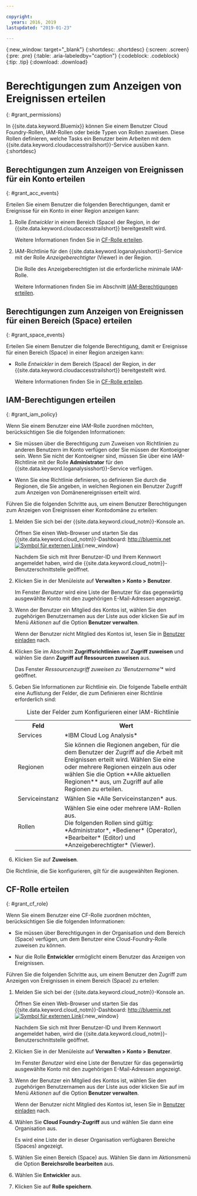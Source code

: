 ```yaml
---

copyright:
  years: 2016, 2019
lastupdated: "2019-01-23"

---
```


{:new_window: target="_blank"}
{:shortdesc: .shortdesc}
{:screen: .screen}
{:pre: .pre}
{:table: .aria-labeledby="caption"}
{:codeblock: .codeblock}
{:tip: .tip}
{:download: .download}


# Berechtigungen zum Anzeigen von Ereignissen erteilen
{: #grant_permissions}

In {{site.data.keyword.Bluemix}} können Sie einem Benutzer Cloud Foundry-Rollen, IAM-Rollen oder beide Typen von Rollen zuweisen. Diese Rollen definieren, welche Tasks ein Benutzer beim Arbeiten mit dem {{site.data.keyword.cloudaccesstrailshort}}-Service ausüben kann.  
{:shortdesc}

## Berechtigungen zum Anzeigen von Ereignissen für ein Konto erteilen
{: #grant_acc_events}

Erteilen Sie einem Benutzer die folgenden Berechtigungen, damit er Ereignisse für ein Konto in einer Region anzeigen kann:

1. Rolle *Entwickler* in einem Bereich (Space) der Region, in der {{site.data.keyword.cloudaccesstrailshort}} bereitgestellt wird. 

    Weitere Informationen finden Sie in [CF-Rolle erteilen](/docs/services/cloud-activity-tracker/how-to/grant_permissions.html#grant_cf_role).

2. IAM-Richtlinie für den {{site.data.keyword.loganalysisshort}}-Service mit der Rolle *Anzeigeberechtigter* (Viewer) in der Region. 

    Die Rolle des Anzeigeberechtigten ist die erforderliche minimale IAM-Rolle. 
	
	Weitere Informationen finden Sie im Abschnitt [IAM-Berechtigungen erteilen](/docs/services/cloud-activity-tracker/how-to/grant_permissions.html#grant_iam_policy).


## Berechtigungen zum Anzeigen von Ereignissen für einen Bereich (Space) erteilen
{: #grant_space_events}

Erteilen Sie einem Benutzer die folgende Berechtigung, damit er Ereignisse für einen Bereich (Space) in einer Region anzeigen kann:

* Rolle *Entwickler* in dem Bereich (Space) der Region, in der {{site.data.keyword.cloudaccesstrailshort}} bereitgestellt wird. 

    Weitere Informationen finden Sie in [CF-Rolle erteilen](/docs/services/cloud-activity-tracker/how-to/grant_permissions.html#grant_cf_role).


## IAM-Berechtigungen erteilen
{: #grant_iam_policy}

Wenn Sie einem Benutzer eine IAM-Rolle zuordnen möchten, berücksichtigen Sie die folgenden Informationen:

* Sie müssen über die Berechtigung zum Zuweisen von Richtlinien zu anderen Benutzern im Konto verfügen oder Sie müssen der Kontoeigner sein. Wenn Sie nicht der Kontoeigner sind, müssen Sie über eine IAM-Richtlinie mit der Rolle **Administrator** für den {{site.data.keyword.loganalysisshort}}-Service verfügen.

* Wenn Sie eine Richtlinie definieren, so definieren Sie durch die Regionen, die Sie angeben, in welchen Regionen ein Benutzer Zugriff zum Anzeigen von Domänenereignissen erteilt wird.

Führen Sie die folgenden Schritte aus, um einem Benutzer Berechtigungen zum Anzeigen von Ereignissen einer Kontodomäne zu erteilen:

1. Melden Sie sich bei der {{site.data.keyword.cloud_notm}}-Konsole an.

    Öffnen Sie einen Web-Browser und starten Sie das {{site.data.keyword.cloud_notm}}-Dashboard: [http://bluemix.net ![Symbol für externen Link](../../../icons/launch-glyph.svg "Symbol für externen Link")](http://bluemix.net){:new_window}
	
	Nachdem Sie sich mit Ihrer Benutzer-ID und Ihrem Kennwort angemeldet haben, wird die {{site.data.keyword.cloud_notm}}-Benutzerschnittstelle geöffnet.

2. Klicken Sie in der Menüleiste auf **Verwalten > Konto > Benutzer**. 

    Im Fenster *Benutzer* wird eine Liste der Benutzer für das gegenwärtig ausgewählte Konto mit den zugehörigen E-Mail-Adressen angezeigt.
	
3. Wenn der Benutzer ein Mitglied des Kontos ist, wählen Sie den zugehörigen Benutzernamen aus der Liste aus oder klicken Sie auf im Menü *Aktionen* auf die Option **Benutzer verwalten**.

    Wenn der Benutzer nicht Mitglied des Kontos ist, lesen Sie in [Benutzer einladen](/docs/iam/iamuserinv.html#iamuserinv) nach.

4. Klicken Sie im Abschnitt **Zugriffsrichtlinien** auf **Zugriff zuweisen** und wählen Sie dann **Zugriff auf Ressourcen zuweisen** aus.

    Das Fenster *Ressourcenzugriff zuweisen zu 'Benutzername'** wird geöffnet.

5. Geben Sie Informationen zur Richtlinie ein. Die folgende Tabelle enthält eine Auflistung der Felder, die zum Definieren einer Richtlinie erforderlich sind: 

    <table>
	  <caption>Liste der Felder zum Konfigurieren einer IAM-Richtlinie</caption>
	  <tr>
	    <th>Feld</th>
		<th>Wert</th>
	  </tr>
	  <tr>
	    <td>Services</td>
		<td>*IBM Cloud Log Analysis*</td>
	  </tr>	  
	  <tr>
	    <td>Regionen</td>
		<td>Sie können die Regionen angeben, für die dem Benutzer der Zugriff auf die Arbeit mit Ereignissen erteilt wird. Wählen Sie eine oder mehrere Regionen einzeln aus oder wählen Sie die Option **Alle aktuellen Regionen** aus, um Zugriff auf alle Regionen zu erteilen.</td>
	  </tr>
	  <tr>
	    <td>Serviceinstanz</td>
		<td>Wählen Sie *Alle Serviceinstanzen* aus.</td>
	  </tr>
	  <tr>
	    <td>Rollen</td>
		<td>Wählen Sie eine oder mehrere IAM-Rollen aus. <br>Die folgenden Rollen sind gültig: *Administrator*, *Bediener* (Operator), *Bearbeiter* (Editor) und *Anzeigeberechtigter* (Viewer).</td>
	  </tr>
     </table>
	
6. Klicken Sie auf **Zuweisen**.
	
Die Richtlinie, die Sie konfigurieren, gilt für die ausgewählten Regionen. 


## CF-Rolle erteilen
{: #grant_cf_role}

Wenn Sie einem Benutzer eine CF-Rolle zuordnen möchten, berücksichtigen Sie die folgenden Informationen:

* Sie müssen über Berechtigungen in der Organisation und dem Bereich (Space) verfügen, um dem Benutzer eine Cloud-Foundry-Rolle zuweisen zu können. 

* Nur die Rolle **Entwickler** ermöglicht einem Benutzer das Anzeigen von Ereignissen.

Führen Sie die folgenden Schritte aus, um einem Benutzer den Zugriff zum Anzeigen von Ereignissen in einem Bereich (Space) zu erteilen:

1. Melden Sie sich bei der {{site.data.keyword.cloud_notm}}-Konsole an.

    Öffnen Sie einen Web-Browser und starten Sie das {{site.data.keyword.cloud_notm}}-Dashboard: [http://bluemix.net ![Symbol für externen Link](../../../icons/launch-glyph.svg "Symbol für externen Link")](http://bluemix.net){:new_window}
	
	Nachdem Sie sich mit Ihrer Benutzer-ID und Ihrem Kennwort angemeldet haben, wird die {{site.data.keyword.cloud_notm}}-Benutzerschnittstelle geöffnet.

2. Klicken Sie in der Menüleiste auf **Verwalten > Konto > Benutzer**. 

    Im Fenster *Benutzer* wird eine Liste der Benutzer für das gegenwärtig ausgewählte Konto mit den zugehörigen E-Mail-Adressen angezeigt.
	
3. Wenn der Benutzer ein Mitglied des Kontos ist, wählen Sie den zugehörigen Benutzernamen aus der Liste aus oder klicken Sie auf im Menü *Aktionen* auf die Option **Benutzer verwalten**.

    Wenn der Benutzer nicht Mitglied des Kontos ist, lesen Sie in [Benutzer einladen](/docs/iam/iamuserinv.html#iamuserinv) nach.

4. Wählen Sie **Cloud Foundry-Zugriff** aus und wählen Sie dann eine Organisation aus.

    Es wird eine Liste der in dieser Organisation verfügbaren Bereiche (Spaces) angezeigt.

5. Wählen Sie einen Bereich (Space) aus. Wählen Sie dann im Aktionsmenü die Option **Bereichsrolle bearbeiten** aus.

6. Wählen Sie **Entwickler** aus.
	
7. Klicken Sie auf **Rolle speichern**.




